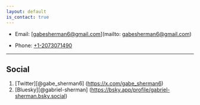 ```yaml
---
layout: default
is_contact: true
---
```


* Email: [gabesherman6@gmail.com](mailto: gabesherman6@gmail.com)

* Phone: [+1-2073071490](tel:+1-2073071490)

---

## Social
1. [Twitter][@gabe_sherman6] (https://x.com/gabe_sherman6)
2. [Bluesky][@gabriel-sherman] (https://bsky.app/profile/gabriel-sherman.bsky.social)

